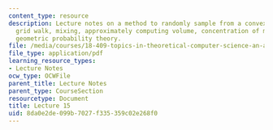 ```yaml
---
content_type: resource
description: Lecture notes on a method to randomly sample from a convex body, the
  grid walk, mixing, approximately computing volume, concentration of measure, and
  geometric probability theory.
file: /media/courses/18-409-topics-in-theoretical-computer-science-an-algorithmists-toolkit-fall-2009/8da0e2de099b7027f335359c02e268f0_MIT18_409F09_scribe15.pdf
file_type: application/pdf
learning_resource_types:
- Lecture Notes
ocw_type: OCWFile
parent_title: Lecture Notes
parent_type: CourseSection
resourcetype: Document
title: Lecture 15
uid: 8da0e2de-099b-7027-f335-359c02e268f0
---
```

